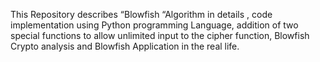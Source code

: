 This Repository describes  “Blowfish “Algorithm in details , code implementation using Python programming Language, addition of two special functions to allow unlimited input to the cipher function, Blowfish Crypto analysis and Blowfish Application in the real life. 
